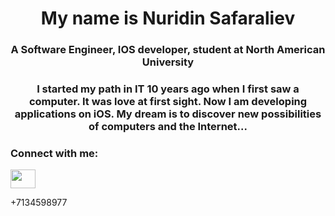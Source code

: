 <h1 align="center">My name is Nuridin Safaraliev</h1>
<h3 align="center">A Software Engineer, IOS developer, student at North American University </h3>
<h3 align="center">I started my path in IT 10 years ago when I first saw a computer. It was love at first sight. Now I am developing applications on iOS. My dream is to discover new possibilities of computers and the Internet...</h3>

<h3 align="left">Connect with me:</h3>
<p align="left">
<a href="www.linkedin.com/in/kyrgyzprogrammer" target="blank"><img align="center" src="https://raw.githubusercontent.com/rahuldkjain/github-profile-readme-generator/master/src/images/icons/Social/linked-in-alt.svg" height="30" width="40" /></a>

+7134598977
